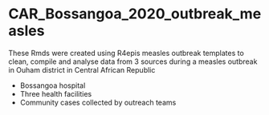 # CAR_Bossangoa_2020_outbreak_measles

These Rmds were created using R4epis measles outbreak templates to clean, compile and analyse data from 3 sources during a measles outbreak in Ouham district in Central African Republic

- Bossangoa hospital
- Three health facilities
- Community cases collected by outreach teams
